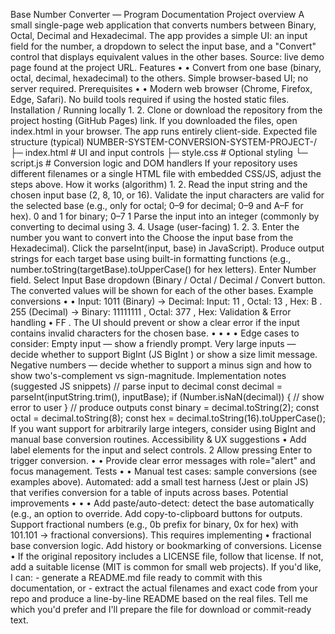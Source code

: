 Base Number Converter — Program
 Documentation
 Project overview
 A small single-page web application that converts numbers between Binary, Octal, Decimal and
 Hexadecimal. The app provides a simple UI: an input field for the number, a dropdown to select the input
 base, and a "Convert" control that displays equivalent values in the other bases.
 Source: live demo page found at the project URL.
 Features
 • 
• 
Convert from one base (binary, octal, decimal, hexadecimal) to the others.
 Simple browser-based UI; no server required.
 Prerequisites
 • 
• 
Modern web browser (Chrome, Firefox, Edge, Safari).
 No build tools required if using the hosted static files.
 Installation / Running locally
 1. 
2. 
Clone or download the repository from the project hosting (GitHub Pages) link.
 If you downloaded the files, open 
index.html in your browser. The app runs entirely client-side.
 Expected file structure (typical)
 NUMBER-SYSTEM-CONVERSION-SYSTEM-PROJECT-/
 ├─ index.html        # UI and input controls
 ├─ style.css         # Optional styling
 └─ script.js         # Conversion logic and DOM handlers
 If your repository uses different filenames or a single HTML file with embedded CSS/JS, adjust
 the steps above.
 How it works (algorithm)
 1. 
2. 
Read the input string and the chosen input base (2, 8, 10, or 16).
 Validate the input characters are valid for the selected base (e.g., only 
for octal; 
0–9 for decimal; 
0–9 and 
A–F for hex).
 0 and 1 for binary; 
0–7
 1
Parse the input into an integer (commonly by converting to decimal using 
3. 
4. 
Usage (user-facing)
 1. 
2. 
3. 
Enter the number you want to convert into the 
Choose the input base from the 
Hexadecimal).
 Click the 
parseInt(input, 
base) in JavaScript).
 Produce output strings for each target base using built-in formatting functions (e.g., 
number.toString(targetBase).toUpperCase() for hex letters).
 Enter Number field.
 Select Input Base dropdown (Binary / Octal / Decimal /
 Convert button. The converted values will be shown for each of the other bases.
 Example conversions
 • 
• 
Input: 
1011 (Binary) → Decimal: 
Input: 
11 , Octal: 
13 , Hex: 
B .
 255 (Decimal) → Binary: 
11111111 , Octal: 
377 , Hex: 
Validation & Error handling
 • 
FF .
 The UI should prevent or show a clear error if the input contains invalid characters for the chosen
 base.
 • 
• 
• 
• 
Edge cases to consider:
 Empty input — show a friendly prompt.
 Very large inputs — decide whether to support BigInt (JS 
BigInt ) or show a size limit message.
 Negative numbers — decide whether to support a minus sign and how to show two's-complement
 vs sign-magnitude.
 Implementation notes (suggested JS snippets)
 // parse input to decimal
 const decimal = parseInt(inputString.trim(), inputBase);
 if (Number.isNaN(decimal)) {
 // show error to user
 }
 // produce outputs
 const binary = decimal.toString(2);
 const octal = decimal.toString(8);
 const hex
 = decimal.toString(16).toUpperCase();
 If you want support for arbitrarily large integers, consider using 
BigInt and manual base conversion
 routines.
 Accessibility & UX suggestions
 • 
Add 
label elements for the input and select controls.
 2
Allow pressing Enter to trigger conversion.
 • 
• 
Provide clear error messages with 
role="alert" and focus management.
 Tests
 • 
• 
Manual test cases: sample conversions (see examples above).
 Automated: add a small test harness (Jest or plain JS) that verifies conversion for a table of inputs
 across bases.
 Potential improvements
 • 
• 
• 
Add paste/auto-detect: detect the base automatically (e.g., 
an option to override.
 Add copy-to-clipboard buttons for outputs.
 Support fractional numbers (e.g., 
0b prefix for binary, 
0x for hex) with
 101.101 → fractional conversions). This requires implementing
 • 
fractional base conversion logic.
 Add history or bookmarking of conversions.
 License
 • 
If the original repository includes a LICENSE file, follow that license. If not, add a suitable license (MIT
 is common for small web projects).
 If you'd like, I can: - generate a 
README.md file ready to commit with this documentation, or - extract the
 actual filenames and exact code from your repo and produce a line-by-line README based on the real files.
 Tell me which you'd prefer and I'll prepare the file for download or commit-ready text.
 
